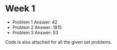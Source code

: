# Week 1

  - Problem 1 Answer: 42
 - Problem 2 Answer: 1815
  - Problem 3 Answer: 53

Code is also attached for all the given set problems. 
